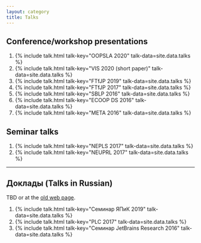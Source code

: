 ```yaml
---
layout: category
title: Talks
---
```


## Conference/workshop presentations

1. {% include talk.html talk-key="OOPSLA 2020" talk-data=site.data.talks %}
1. {% include talk.html talk-key="VIS 2020 (short paper)" talk-data=site.data.talks %}
1. {% include talk.html talk-key="FTfJP 2019" talk-data=site.data.talks %}
1. {% include talk.html talk-key="FTfJP 2017" talk-data=site.data.talks %}
1. {% include talk.html talk-key="SBLP 2016" talk-data=site.data.talks %}
1. {% include talk.html talk-key="ECOOP DS 2016" talk-data=site.data.talks %}
1. {% include talk.html talk-key="META 2016" talk-data=site.data.talks %}

## Seminar talks

1. {% include talk.html talk-key="NEPLS 2017" talk-data=site.data.talks %}
1. {% include talk.html talk-key="NEUPRL 2017" talk-data=site.data.talks %}

---

## Доклады (Talks in Russian)

TBD or at the [old web page](http://staff.mmcs.sfedu.ru/~juliet/en/papers.en.html).

1. {% include talk.html talk-key="Семинар ЯПиК 2019" talk-data=site.data.talks %}
1. {% include talk.html talk-key="PLC 2017" talk-data=site.data.talks %}
1. {% include talk.html talk-key="Семинар JetBrains Research 2016" talk-data=site.data.talks %}